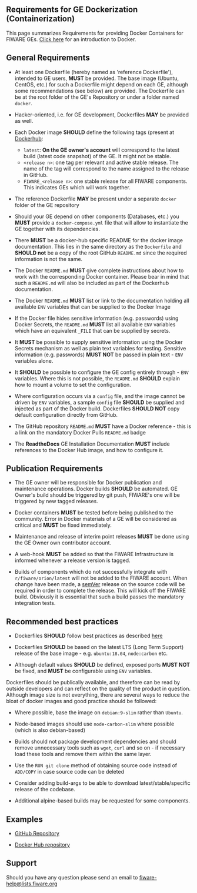 ## Requirements for GE Dockerization (Containerization)

This page summarizes Requirements for providing Docker Containers for FIWARE
GEs. [Click here](https://docs.docker.com/engine/understanding-docker/) for an
introduction to Docker.

## General Requirements

-   At least one Dockerfile (hereby named as 'reference Dockerfile'), intended
    to GE users, **MUST** be provided. The base image (Ubuntu, CentOS, etc.) for
    such a Dockerfile might depend on each GE, although some recommendations
    (see below) are provided. The Dockerfile can be at the root folder of the
    GE's Repository or under a folder named `docker`.

-   Hacker-oriented, i.e. for GE development, Dockerfiles **MAY** be provided as
    well.

-   Each Docker image **SHOULD** define the following tags (present at
    [Dockerhub](https://hub.docker.com/):

    -   `latest`: **On the GE owner's account** will correspond to the latest
        build (latest code snapshot) of the GE. It might not be stable.
    -   `<release n>`: one tag per relevant and active stable release. The name
        of the tag will correspond to the name assigned to the release in
        GitHub.
    -   `FIWARE_<release n>`: one stable release for all FIWARE components. This
        indicates GEs which will work together.

-   The reference Dockerfile **MAY** be present under a separate `docker` folder
    of the GE repository

-   Should your GE depend on other components (Databases, etc.) you **MUST**
    provide a `docker-compose.yml` file that will allow to instantiate the GE
    together with its dependencies.

-   There **MUST** be a docker-hub specific README for the docker image
    documentation. This lies in the same directory as the `Dockerfile` and
    **SHOULD not** be a copy of the root GitHub `README.md` since the required
    information is not the same.

-   The Docker `README.md` **MUST** give complete instructions about how to work
    with the corresponding Docker container. Please bear in mind that such a
    `README.md` will also be included as part of the Dockerhub documentation.

-   The Docker `README.md` **MUST** list or link to the documentation holding
    all available `ENV` variables that can be supplied to the Docker Image

-   If the Docker file hides sensitive information (e.g. passwords) using Docker
    Secrets, the `README.md` **MUST** list all available `ENV` variables which
    have an equivalent `_FILE` that can be supplied by secrets.

-   It **MUST** be possible to supply sensitive information using the Docker
    Secrets mechanism as well as plain text variables for testing. Sensitive
    information (e.g. passwords) **MUST NOT** be passed in plain text - `ENV`
    variables alone.

-   It **SHOULD** be possible to configure the GE config entirely through -
    `ENV` variables. Where this is not possible, the `README.md` **SHOULD**
    explain how to mount a volume to set the configuration.

-   Where configuration occurs via a `config` file, and the image cannot be
    driven by `ENV` variables, a sample `config` file **SHOULD** be supplied and
    injected as part of the Docker build. Dockerfiles **SHOULD NOT** copy
    default configuration directly from GitHub.

-   The GitHub repository `README.md` **MUST** have a Docker reference - this is
    a link on the mandatory Docker Pulls `README.md` badge

-   The **ReadtheDocs** GE Installation Documentation **MUST** include
    references to the Docker Hub image, and how to configure it.

## Publication Requirements

-   The GE owner will be responsible for Docker publication and maintenance
    operations. Docker builds **SHOULD** be automated. GE Owner's build should
    be triggered by git push, FIWARE's one will be triggered by new tagged
    releases.

-   Docker containers **MUST** be tested before being published to the
    community. Error in Docker materials of a GE will be considered as critical
    and **MUST** be fixed immediately.

-   Maintenance and release of interim point releases **MUST** be done using the
    GE Owner own contributor account.

-   A web-hook **MUST** be added so that the FIWARE Infrastructure is informed
    whenever a release version is tagged.

-   Builds of components which do not successfully integrate with
    `r/fiware/orion/latest` will not be added to the FIWARE account. When change
    have been made, a [semVer](https://semver.org/) release on the source code
    will be required in order to complete the release. This will kick off the
    FIWARE build. Obviously it is essential that such a build passes the
    mandatory integration tests.

## Recommended best practices

-   Dockerfiles **SHOULD** follow best practices as described
    [here](https://docs.docker.com/articles/dockerfile_best-practices/)

-   Dockerfiles **SHOULD** be based on the latest LTS (Long Term Support)
    release of the base image - e.g. `ubuntu:18.04`, `node:carbon` etc.

-   Although default values **SHOULD** be defined, exposed ports **MUST NOT** be
    fixed, and **MUST** be configurable using `ENV` variables.

Dockerfiles should be publically available, and therefore can be read by outside
developers and can reflect on the quality of the product in question. Although
image size is not everything, there are several ways to reduce the bloat of
docker images and good practice should be followed:

-   Where possible, base the image on `debian:9-slim` rather than `Ubuntu`.

-   Node-based images should use `node-carbon-slim` where possible (which is
    also debian-based)

-   Builds should not package development dependencies and should remove
    unnecessary tools such as `wget`, `curl` and so on - if necessary load these
    tools and remove them within the same layer.

-   Use the `RUN git clone` method of obtaining source code instead of
    `ADD/COPY` in case source code can be deleted

-   Consider adding build-args to be able to download latest/stable/specific
    release of the codebase.

-   Additional alpine-based builds may be requested for some components.

## Examples

-   [GitHub Repository](https://github.com/telefonicaid/fiware-orion/tree/master/docker)

-   [Docker Hub repository](https://registry.hub.docker.com/u/fiware/orion/)

## Support

Should you have any question please send an email to
[fiware-help@lists.fiware.org](mailto:fiware-help@lists.fiware.org)
